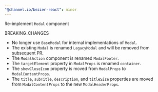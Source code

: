 ```yaml
---
"@channel.io/bezier-react": minor
---
```


Re-implement `Modal` component

BREAKING_CHANGES

- No longer use `BaseModal` for internal implementations of `Modal`.
- The existing `Modal` is renamed `LegacyModal` and will be removed from subsequent PR.
- The `ModalAction` component is renamed `ModalFooter`.
- The `targetElement` property in `ModalProps` is renamed `container`.
- The `showCloseIcon` property is moved from `ModalProps` to `ModalContentProps`.
- The `title`, `subTitle`, `description`, and `titleSize` properties are moved from `ModalContentProps` to the new `ModalHeaderProps`.
